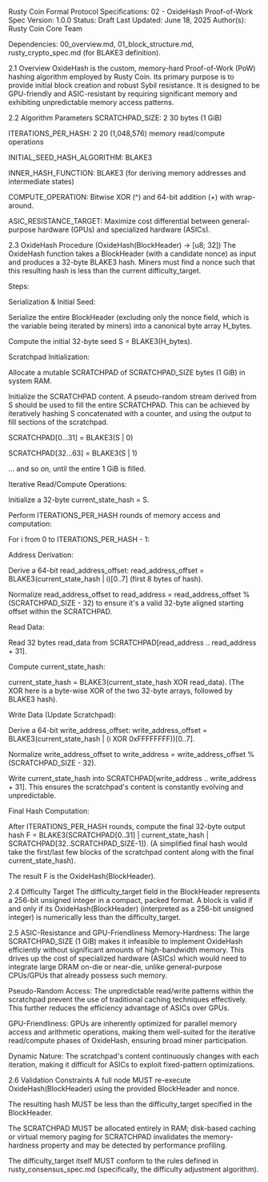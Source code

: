 Rusty Coin Formal Protocol Specifications: 02 - OxideHash Proof-of-Work
Spec Version: 1.0.0
Status: Draft
Last Updated: June 18, 2025
Author(s): Rusty Coin Core Team

Dependencies: 00_overview.md, 01_block_structure.md, rusty_crypto_spec.md (for BLAKE3 definition).

2.1 Overview
OxideHash is the custom, memory-hard Proof-of-Work (PoW) hashing algorithm employed by Rusty Coin. Its primary purpose is to provide initial block creation and robust Sybil resistance. It is designed to be GPU-friendly and ASIC-resistant by requiring significant memory and exhibiting unpredictable memory access patterns.

2.2 Algorithm Parameters
SCRATCHPAD_SIZE: 2 
30
  bytes (1 GiB)

ITERATIONS_PER_HASH: 2 
20
  (1,048,576) memory read/compute operations

INITIAL_SEED_HASH_ALGORITHM: BLAKE3

INNER_HASH_FUNCTION: BLAKE3 (for deriving memory addresses and intermediate states)

COMPUTE_OPERATION: Bitwise XOR (^) and 64-bit addition (+) with wrap-around.

ASIC_RESISTANCE_TARGET: Maximize cost differential between general-purpose hardware (GPUs) and specialized hardware (ASICs).

2.3 OxideHash Procedure (OxideHash(BlockHeader) -> [u8; 32])
The OxideHash function takes a BlockHeader (with a candidate nonce) as input and produces a 32-byte BLAKE3 hash. Miners must find a nonce such that this resulting hash is less than the current difficulty_target.

Steps:

Serialization & Initial Seed:

Serialize the entire BlockHeader (excluding only the nonce field, which is the variable being iterated by miners) into a canonical byte array H_bytes.

Compute the initial 32-byte seed S = BLAKE3(H_bytes).

Scratchpad Initialization:

Allocate a mutable SCRATCHPAD of SCRATCHPAD_SIZE bytes (1 GiB) in system RAM.

Initialize the SCRATCHPAD content. A pseudo-random stream derived from S should be used to fill the entire SCRATCHPAD. This can be achieved by iteratively hashing S concatenated with a counter, and using the output to fill sections of the scratchpad.

SCRATCHPAD[0...31] = BLAKE3(S | 0)

SCRATCHPAD[32...63] = BLAKE3(S | 1)

... and so on, until the entire 1 GiB is filled.

Iterative Read/Compute Operations:

Initialize a 32-byte current_state_hash = S.

Perform ITERATIONS_PER_HASH rounds of memory access and computation:

For i from 0 to ITERATIONS_PER_HASH - 1:

Address Derivation:

Derive a 64-bit read_address_offset: read_address_offset = BLAKE3(current_state_hash | i)[0..7] (first 8 bytes of hash).

Normalize read_address_offset to read_address = read_address_offset % (SCRATCHPAD_SIZE - 32) to ensure it's a valid 32-byte aligned starting offset within the SCRATCHPAD.

Read Data:

Read 32 bytes read_data from SCRATCHPAD[read_address .. read_address + 31].

Compute current_state_hash:

current_state_hash = BLAKE3(current_state_hash XOR read_data). (The XOR here is a byte-wise XOR of the two 32-byte arrays, followed by BLAKE3 hash).

Write Data (Update Scratchpad):

Derive a 64-bit write_address_offset: write_address_offset = BLAKE3(current_state_hash | (i XOR 0xFFFFFFFF))[0..7].

Normalize write_address_offset to write_address = write_address_offset % (SCRATCHPAD_SIZE - 32).

Write current_state_hash into SCRATCHPAD[write_address .. write_address + 31]. This ensures the scratchpad's content is constantly evolving and unpredictable.

Final Hash Computation:

After ITERATIONS_PER_HASH rounds, compute the final 32-byte output hash F = BLAKE3(SCRATCHPAD[0..31] | current_state_hash | SCRATCHPAD[32..SCRATCHPAD_SIZE-1]). (A simplified final hash would take the first/last few blocks of the scratchpad content along with the final current_state_hash).

The result F is the OxideHash(BlockHeader).

2.4 Difficulty Target
The difficulty_target field in the BlockHeader represents a 256-bit unsigned integer in a compact, packed format. A block is valid if and only if its OxideHash(BlockHeader) (interpreted as a 256-bit unsigned integer) is numerically less than the difficulty_target.

2.5 ASIC-Resistance and GPU-Friendliness
Memory-Hardness: The large SCRATCHPAD_SIZE (1 GiB) makes it infeasible to implement OxideHash efficiently without significant amounts of high-bandwidth memory. This drives up the cost of specialized hardware (ASICs) which would need to integrate large DRAM on-die or near-die, unlike general-purpose CPUs/GPUs that already possess such memory.

Pseudo-Random Access: The unpredictable read/write patterns within the scratchpad prevent the use of traditional caching techniques effectively. This further reduces the efficiency advantage of ASICs over GPUs.

GPU-Friendliness: GPUs are inherently optimized for parallel memory access and arithmetic operations, making them well-suited for the iterative read/compute phases of OxideHash, ensuring broad miner participation.

Dynamic Nature: The scratchpad's content continuously changes with each iteration, making it difficult for ASICs to exploit fixed-pattern optimizations.

2.6 Validation Constraints
A full node MUST re-execute OxideHash(BlockHeader) using the provided BlockHeader and nonce.

The resulting hash MUST be less than the difficulty_target specified in the BlockHeader.

The SCRATCHPAD MUST be allocated entirely in RAM; disk-based caching or virtual memory paging for SCRATCHPAD invalidates the memory-hardness property and may be detected by performance profiling.

The difficulty_target itself MUST conform to the rules defined in rusty_consensus_spec.md (specifically, the difficulty adjustment algorithm).